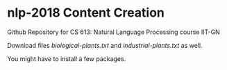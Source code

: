 # nlp-2018 Content Creation
Github Repository for CS 613: Natural Language Processing course IIT-GN


Download files *biological-plants.txt* and *industrial-plants.txt* as well.

You might have to install a few packages.
